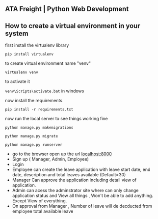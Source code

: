 ## ATA Freight | Python Web Development


## How to create a virtual environment in your system


first install the virtualenv library

`pip install virtualenv`

to create virtual environment name "venv"


`virtualenv venv `

to activate it 

`venv\Scripts\activate.bat`     in windows

now install the requirements 

`pip install -r requirements.txt`

now run the local server to see things working fine 


`python manage.py makemigrations`

`python manage.py migrate`

`python manage.py runserver`

- go to the browser open up the url [localhost:8000](http://localhost:8000/)
- Sign up ( Manager, Admin, Employee)
- Login
- Employee can create the leave application with leave start date, end date, description and total leaves available (Default=30)
- Manager Can approve the application including detail view of application.
- Admin can acess the adminstrator site where can only change application status and View all things , Won't be able to add anything. Except View of everything.
- On approval from Manager , Number of leave will de decducted from employee total available leave
